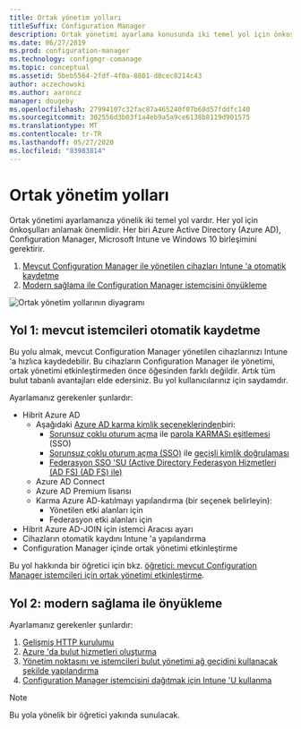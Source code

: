 ```yaml
---
title: Ortak yönetim yolları
titleSuffix: Configuration Manager
description: Ortak yönetimi ayarlama konusunda iki temel yol için önkoşulları anlayın.
ms.date: 06/27/2019
ms.prod: configuration-manager
ms.technology: configmgr-comanage
ms.topic: conceptual
ms.assetid: 5beb5564-2fdf-4f0a-8801-d0cec8214c43
author: aczechowski
ms.author: aaroncz
manager: dougeby
ms.openlocfilehash: 27994107c32fac87a465240f07b68d57fddfc140
ms.sourcegitcommit: 302556d3b03f1a4eb9a5a9ce6138b8119d901575
ms.translationtype: MT
ms.contentlocale: tr-TR
ms.lasthandoff: 05/27/2020
ms.locfileid: "83983814"
---
```

# <a name="paths-to-co-management"></a>Ortak yönetim yolları

Ortak yönetimi ayarlamanıza yönelik iki temel yol vardır. Her yol için önkoşulları anlamak önemlidir. Her biri Azure Active Directory (Azure AD), Configuration Manager, Microsoft Intune ve Windows 10 birleşimini gerektirir. 

1. [Mevcut Configuration Manager ile yönetilen cihazları Intune 'a otomatik kaydetme](#bkmk_path1)  
2. [Modern sağlama ile Configuration Manager istemcisini önyükleme](#bkmk_path2)  

![Ortak yönetim yollarının diyagramı](media/co-management-paths.png)



## <a name="path-1-auto-enroll-existing-clients"></a><a name="bkmk_path1"></a>Yol 1: mevcut istemcileri otomatik kaydetme

Bu yolu almak, mevcut Configuration Manager yönetilen cihazlarınızı Intune 'a hızlıca kaydedebilir. Bu cihazların Configuration Manager ile yönetimi, ortak yönetimi etkinleştirmeden önce öğesinden farklı değildir. Artık tüm bulut tabanlı avantajları elde edersiniz. Bu yol kullanıcılarınız için saydamdır.

Ayarlamanız gerekenler şunlardır:
- Hibrit Azure AD
    - Aşağıdaki [Azure AD karma kimlik seçeneklerinden](https://docs.microsoft.com/azure/active-directory/hybrid/plan-connect-user-signin)biri:  
       - [Sorunsuz çoklu oturum açma](https://docs.microsoft.com/azure/active-directory/hybrid/how-to-connect-sso) ile [parola KARMASı eşitlemesi](https://docs.microsoft.com/azure/active-directory/hybrid/plan-connect-user-signin#password-hash-synchronization) (SSO)
       - [Sorunsuz çoklu oturum açma (SSO)](https://docs.microsoft.com/azure/active-directory/hybrid/how-to-connect-sso) ile [geçişli kimlik doğrulaması](https://docs.microsoft.com/azure/active-directory/hybrid/how-to-connect-pta)
       - [Federasyon SSO 'SU (Active Directory Federasyon Hizmetleri (AD FS) (AD FS) ile)](https://docs.microsoft.com/azure/active-directory/hybrid/plan-connect-user-signin#federation-that-uses-a-new-or-existing-farm-with-ad-fs-in-windows-server-2012-r2)
    - Azure AD Connect
    - Azure AD Premium lisansı
    - Karma Azure AD-katılmayı yapılandırma (bir seçenek belirleyin):
        - Yönetilen etki alanları için
        - Federasyon etki alanları için
- Hibrit Azure AD-JOIN için istemci Aracısı ayarı
- Cihazların otomatik kaydını Intune 'a yapılandırma
- Configuration Manager içinde ortak yönetimi etkinleştirme

Bu yol hakkında bir öğretici için bkz. [öğretici: mevcut Configuration Manager istemcileri için ortak yönetimi etkinleştirme](tutorial-co-manage-clients.md).



## <a name="path-2-bootstrap-with-modern-provisioning"></a><a name="bkmk_path2"></a>Yol 2: modern sağlama ile önyükleme

Ayarlamanız gerekenler şunlardır:

1. [Gelişmiş HTTP kurulumu](../core/plan-design/hierarchy/enhanced-http.md)  
2. [Azure 'da bulut hizmetleri oluşturma](../core/servers/deploy/configure/azure-services-wizard.md)  
3. [Yönetim noktasını ve istemcileri bulut yönetimi ağ geçidini kullanacak şekilde yapılandırma](../core/clients/manage/cmg/setup-cloud-management-gateway.md)  
4. [Configuration Manager istemcisini dağıtmak için Intune 'U kullanma](how-to-prepare-Win10.md)  

> [!Note]  
> Bu yola yönelik bir öğretici yakında sunulacak.


